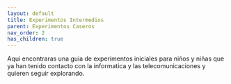 ```yaml
---
layout: default
title: Experimentos Intermedios
parent: Experimentos Caseros
nav_order: 2
has_children: true
---
```


Aqui encontraras una guia de experimentos iniciales para niños y niñas que ya han tenido contacto con la informatica y las telecomunicaciones y quieren seguir explorando.